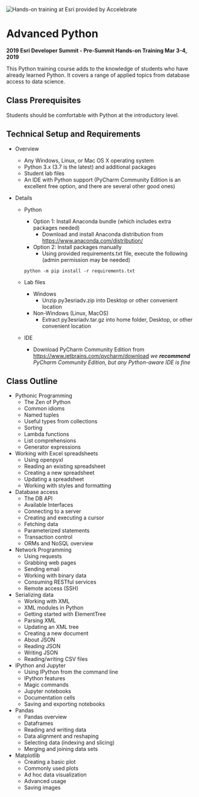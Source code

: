 ![Hands-on training at Esri provided by Accelebrate](https://deivu67oka01d.cloudfront.net/esri/esri_accelebrate4.jpg)

# Advanced Python
**2019 Esri Developer Summit - Pre-Summit Hands-on Training Mar 3-4, 2019**

This Python training course adds to the knowledge of students who have already learned Python. It covers a range of applied topics from database access to data science.

## Class Prerequisites

Students should be comfortable with Python at the introductory level.

## Technical Setup and Requirements

- Overview
    - Any Windows, Linux, or Mac OS X operating system
    - Python 3.x (3.7 is the latest) and additional packages
    - Student lab files
    - An IDE with Python support (PyCharm Community Edition is an excellent free option, and there are several other good ones)

- Details
    - Python
        * Option 1: Install Anaconda bundle (which includes extra packages needed)
            - Download and install Anaconda distribution from https://www.anaconda.com/distribution/
        * Option 2: Install packages manually
            - Using provided requirements.txt file, execute the following (admin permission may be needed)

        ````
        python -m pip install -r requirements.txt
        ````
               
    - Lab files
        * Windows
            - Unzip py3esriadv.zip into Desktop or other convenient location
        * Non-Windows (Linux, MacOS)
            - Extract py3esriadv.tar.gz into home folder, Desktop, or other convenient location
    - IDE
        * Download PyCharm Community Edition from https://www.jetbrains.com/pycharm/download
        *we **recommend** PyCharm Community Edition, but any Python-aware IDE is fine*


## Class Outline
- Pythonic Programming
  - The Zen of Python
  - Common idioms
  - Named tuples
  - Useful types from collections
  - Sorting
  - Lambda functions
  - List comprehensions
  - Generator expressions
- Working with Excel spreadsheets
  - Using openpyxl
  - Reading an existing spreadsheet
  - Creating a new spreadsheet
  -  Updating a spreadsheet
  - Working with styles and formatting
- Database access 
  - The DB API
  - Available Interfaces
  - Connecting to a server
  - Creating and executing a cursor
  - Fetching data
  - Parameterized statements
  - Transaction control
  - ORMs and NoSQL overview
- Network Programming 
  - Using requests
  - Grabbing web pages
  - Sending email
  -  Working with binary data
  - Consuming RESTful services
  - Remote access (SSH)
- Serializing data 
  - Working with XML
  - XML modules in Python
  - Getting started with ElementTree
  - Parsing XML
  - Updating an XML tree
  - Creating a new document
  - About JSON
  - Reading JSON
  - Writing JSON
  - Reading/writing CSV files
- IPython and Jupyter 
  - Using IPython from the command line
  - IPython features
  - Magic commands
  - Jupyter notebooks
  - Documentation cells
  - Saving and exporting notebooks
- Pandas 
  - Pandas overview
  - Dataframes
  - Reading and writing data
  - Data alignment and reshaping
  - Selecting data (indexing and slicing)
  - Merging and joining data sets
- Matplotlib 
  - Creating a basic plot
  - Commonly used plots
  - Ad hoc data visualization
  - Advanced usage
  - Saving images
